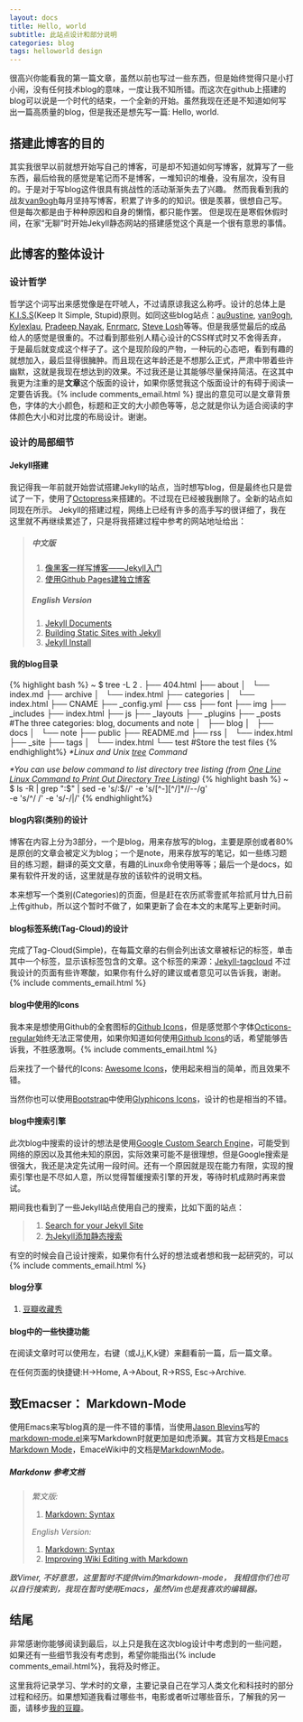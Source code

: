 ```yaml
---
layout: docs
title: Hello, world
subtitle: 此站点设计和部分说明
categories: blog
tags: helloworld design
---
```


很高兴你能看我的第一篇文章，虽然以前也写过一些东西，但是始终觉得只是小打小闹，没有任何技术blog的意味，一度让我不知所错。而这次在github上搭建的blog可以说是一个时代的结束，一个全新的开始。虽然我现在还是不知道如何写出一篇高质量的blog，但是我还是想先写一篇: Hello, world.

## 搭建此博客的目的
其实我很早以前就想开始写自己的博客，可是却不知道如何写博客，就算写了一些东西，最后给我的感觉是笔记而不是博客，一堆知识的堆叠，没有层次，没有目的。于是对于写blog这件很具有挑战性的活动渐渐失去了兴趣。
然而我看到我的战友[van9ogh][]每月坚持写博客，积累了许多的的知识。很是羡慕，很想自己写。但是每次都是由于种种原因和自身的懒惰，都只能作罢。
但是现在是寒假休假时间，在家“无聊”时开始Jekyll静态网站的搭建感觉这个真是一个很有意思的事情。

[van9ogh]: http://forestgump.me

## 此博客的整体设计
### 设计哲学 ###
哲学这个词写出来感觉像是在吓唬人，不过请原谅我这么称呼。设计的总体上是[K.I.S.S](http://en.wikipedia.org/wiki/KISS_principle)(Keep It Simple, Stupid)原则。如同这些blog站点：[au9ustine][], [van9ogh][], [Kylexlau][], [Pradeep Nayak][], [Enrmarc][], [Steve Losh][]等等。但是我感觉最后的成品给人的感觉是很重的。不过看到那些别人精心设计的CSS样式时又不舍得丢弃，于是最后就变成这个样子了。这个是现阶段的产物，一种玩的心态吧，看到有趣的就想加入，最后显得很臃肿。而且现在这年龄还是不想那么正式，严肃中带着些许幽默，这就是我现在想达到的效果。不过我还是让其能够尽量保持简洁。在这其中我更为注重的是**文章**这个版面的设计，如果你感觉我这个版面设计的有碍于阅读一定要告诉我。{% include comments_email.html %}
提出的意见可以是文章背景色，字体的大小颜色，标题和正文的大小颜色等等，总之就是你认为适合阅读的字体颜色大小和对比度的布局设计。谢谢。

[Kylexlau]: http://kyle.xlau.org/

[Steve Losh]: http://stevelosh.com/

[Enrmarc]: http://enrmarc.github.com/index.htm

[Pradeep Nayak]: http://pradeepnayak.in/

[au9ustine]: http://au9ustine.github.com/

### 设计的局部细节 ###
#### Jekyll搭建 ####
我记得我一年前就开始尝试搭建Jekyll的站点，当时想写blog，但是最终也只是尝试了一下，使用了[Octopress][]来搭建的。不过现在已经被我删除了。全新的站点如同现在所示。
Jekyll的搭建过程，网络上已经有许多的高手写的很详细了，我在这里就不再继续累述了，只是将我搭建过程中参考的网站地址给出：

> ##### 中文版 #####
> 1. [像黑客一样写博客——Jekyll入门](http://www.soimort.org/posts/101/)
> 2. [使用Github Pages建独立博客](http://beiyuu.com/github-pages/)
> 
> ##### English Version #####
> 1. [Jekyll Documents](https://github.com/mojombo/jekyll/wiki)
> 2. [Building Static Sites with Jekyll](http://net.tutsplus.com/tutorials/other/building-static-sites-with-jekyll/)
> 3. [Jekyll Install](https://github.com/mojombo/jekyll/wiki/install)

[Octopress]: http://octopress.org/

#### 我的blog目录 ####
{% highlight bash %}
~ $ tree -L 2 
.
├── 404.html
├── about
│   └── index.md
├── archive
│   └── index.html
├── categories
│   └── index.html
├── CNAME
├── _config.yml
├── css
├── font
├── img
├── _includes
├── index.html
├── js
├── _layouts
├── _plugins
├── _posts             #The three categories: blog, documents and note
│   ├── blog
│   ├── docs
│   └── note
├── public
├── README.md
├── rss
│   └── index.html
├── _site
├── tags
│   └── index.html
└── test                #Store the test files
{% endhighlight%}
*\*Linux and Unix [tree](http://www.computerhope.com/unix/tree.htm) Command*

*\*You can use below command to list directory tree listing
(from [One Line Linux Command to Print Out Directory Tree Listing](http://systembash.com/content/one-line-linux-command-to-print-out-directory-tree-listing/))*
{% highlight bash %}
~ $ ls -R | grep ":$" | sed -e 's/:$//' -e 's/[^-][^\/]*\//--/g' \
-e 's/^/ /' -e 's/-/|/'
{% endhighlight%}

#### blog内容(类别)的设计 ####
博客在内容上分为3部分，一个是blog，用来存放写的blog，主要是原创或者80%是原创的文章会被定义为blog；一个是note，用来存放写的笔记，如一些练习题目的练习题，翻译的英文文章，有趣的Linux命令使用等等；最后一个是docs，如果有软件开发的话，这里就是存放的该软件的说明文档。

本来想写一个类别(Categories)的页面，但是赶在农历贰零壹贰年拾贰月廿九日前上传github，所以这个暂时不做了，如果更新了会在本文的末尾写上更新时间。

#### blog标签系统(Tag-Cloud)的设计 ####
完成了Tag-Cloud(Simple)，在每篇文章的右侧会列出该文章被标记的标签，单击其中一个标签，显示该标签包含的文章。这个标签的来源：[Jekyll-tagcloud](http://enrmarc.github.com/blog/Jekyll-tagcloud/)
不过我设计的页面有些许寒酸，如果你有什么好的建议或者意见可以告诉我，谢谢。{% include comments_email.html %}

#### blog中使用的Icons ####
我本来是想使用Github的全套图标的[Github Icons][]，但是感觉那个字体[Octicons-regular](https://github.com/blog/1135-the-making-of-octicons)始终无法正常使用，如果你知道如何使用[Github Icons][]的话，希望能够告诉我，不胜感激啊。{% include comments_email.html %}

后来找了一个替代的Icons: [Awesome Icons](http://fortawesome.github.com/Font-Awesome/)，使用起来相当的简单，而且效果不错。

当然你也可以使用[Bootstrap][]中使用[Glyphicons Icons](http://glyphicons.com/)，设计的也是相当的不错。

[Github Icons]: https://github.com/styleguide/css/7.0

[Bootstrap]: http://twitter.github.com/bootstrap/

#### blog中搜索引擎 ####
此次blog中搜索的设计的想法是使用[Google Custom Search Engine][]，可能受到网络的原因以及其他未知的原因，实际效果可能不是很理想，但是Google搜索是很强大，我还是决定先试用一段时间。还有一个原因就是现在能力有限，实现的搜索引擎也是不尽如人意，所以觉得暂缓搜索引擎的开发，等待时机成熟时再来尝试。

期间我也看到了一些Jekyll站点使用自己的搜索，比如下面的站点：

> 1. [Search for your Jekyll Site](http://pradeepnayak.in/technology/2012/06/20/search-for-your-jekyll-site/)
> 2. [为Jekyll添加静态搜索](http://kingauthur.info/2012/12/03/the-things-about-jekyll/)

有空的时候会自己设计搜索，如果你有什么好的想法或者想和我一起研究的，可以{% include comments_email.html %}

[Google Custom Search Engine]: https://www.google.com/cse/

#### blog分享 ####
1. [豆瓣收藏秀](http://www.douban.com/service/badgemakerjs)

#### blog中的一些快捷功能 ####
在阅读文章时可以使用左，右键（或J,j,K,k键）来翻看前一篇，后一篇文章。

在任何页面的快捷键:H->Home, A->About, R->RSS, Esc->Archive.

## 致Emacser： Markdown-Mode ##
使用Emacs来写blog真的是一件不错的事情，当使用[Jason Blevins](http://jblevins.org/)写的[markdown-mode.el](http://jblevins.org/projects/markdown-mode/markdown-mode.el)来写Markdown时就更加是如虎添翼。其官方文档是[Emacs Markdown Mode](http://jblevins.org/projects/markdown-mode/)，EmaceWiki中的文档是[MarkdownMode](http://emacswiki.org/emacs/MarkdownMode)。

##### Markdonw 参考文档 #####

> *繁文版:*
>
> 1. [Markdown: Syntax](http://markdown.tw/#blockquote)
> 
> *English Version:*
> 1. [Markdown: Syntax](http://daringfireball.net/projects/markdown/syntax)
> 2. [Improving Wiki Editing with Markdown](http://blog.markdownwiki.com/)

*致Vimer, 不好意思，这里暂时不提供vim的markdown-mode， 我相信你们也可以自行搜索到，我现在暂时使用Emacs，虽然Vim也是我喜欢的编辑器。*

## 结尾 ##
非常感谢你能够阅读到最后，以上只是我在这次blog设计中考虑到的一些问题，如果还有一些细节我没有考虑到，希望你能指出{% include comments_email.html%}，我将及时修正。

这里我将记录学习、学术时的文章，主要记录自己在学习人类文化和科技时的部分过程和经历。如果想知道我看过哪些书，电影或者听过哪些音乐，了解我的另一面，请移步[我的豆瓣](http://www.douban.com/people/creamidea/)。
